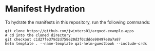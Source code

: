 # Manifest Hydration

To hydrate the manifests in this repository, run the following commands:

```shell
git clone https://github.com/jwinters01/argocd-example-apps
# cd into the cloned directory
git checkout c1d27fe379d2d758e20d3f0cddde98497e8a7a87
helm template . --name-template qal-helm-guestbook --include-crds
```
